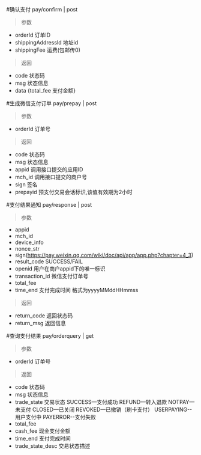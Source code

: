 #确认支付
pay/confirm | post
> 参数
* orderId 订单ID
* shippingAddressId  地址id
* shippingFee 运费(包邮传0)

> 返回  
* code 状态码
* msg 状态信息
* data {total_fee 支付金额}

#生成微信支付订单
pay/prepay | post
> 参数
* orderId 订单号

> 返回
* code 状态码
* msg  状态信息
* appid  调用接口提交的应用ID
* mch_id 调用接口提交的商户号
* sign 签名
* prepayid  预支付交易会话标识,该值有效期为2小时

#支付结果通知
pay/response | post
> 参数
* appid
* mch_id
* device_info
* nonce_str
* sign(https://pay.weixin.qq.com/wiki/doc/api/app/app.php?chapter=4_3)
* result_code SUCCESS/FAIL
* openid 用户在商户appid下的唯一标识
* transaction_id 微信支付订单号
* total_fee
* time_end 支付完成时间 格式为yyyyMMddHHmmss

> 返回
* return_code 返回状态码
* return_msg  返回信息

#查询支付结果
pay/orderquery | get
> 参数
* orderId 订单号

> 返回
* code 状态码
* msg  状态信息
* trade_state 交易状态 SUCCESS—支付成功 REFUND—转入退款 NOTPAY—未支付 CLOSED—已关闭 REVOKED—已撤销（刷卡支付） USERPAYING--用户支付中 PAYERROR--支付失败
* total_fee 
* cash_fee 现金支付金额
* time_end 支付完成时间
* trade_state_desc 交易状态描述


